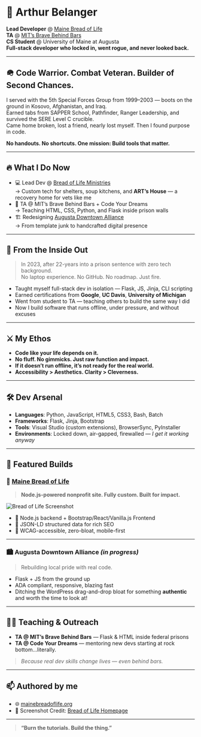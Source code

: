 ﻿# 👋 Arthur Belanger

**Lead Developer** @ [Maine Bread of Life](https://mainebreadoflife.org)  
**TA** @ [MIT’s Brave Behind Bars](https://bravebehindbars.org)  
**CS Student** @ University of Maine at Augusta  
**Full-stack developer who locked in, went rogue, and never looked back.**

---

## 🪖 Code Warrior. Combat Veteran. Builder of Second Chances.

I served with the 5th Special Forces Group from 1999–2003 — boots on the ground in Kosovo, Afghanistan, and Iraq.  
Earned tabs from SAPPER School, Pathfinder, Ranger Leadership, and survived the SERE Level C crucible.  
Came home broken, lost a friend, nearly lost myself. Then I found purpose in code.

**No handouts. No shortcuts. One mission: Build tools that matter.**

---

## 🔥 What I Do Now

- 💻 Lead Dev @ [Bread of Life Ministries](https://mainebreadoflife.org)  
  → Custom tech for shelters, soup kitchens, and **ART’s House** — a recovery home for vets like me  
- 🧠 TA @ MIT’s Brave Behind Bars + Code Your Dreams  
  → Teaching HTML, CSS, Python, and Flask inside prison walls  
- 🏗 Redesigning [Augusta Downtown Alliance](https://augustadowntownalliance.org)  
  → From template junk to handcrafted digital presence  

---

## 🧠 From the Inside Out

> In 2023, after 22-years into a prison sentence with zero tech background.  
> No laptop experience. No GitHub. No roadmap. Just fire.

- Taught myself full-stack dev in isolation — Flask, JS, Jinja, CLI scripting  
- Earned certifications from **Google**, **UC Davis**, **University of Michigan**  
- Went from student to TA — teaching others to build the same way I did  
- Now I build software that runs offline, under pressure, and without excuses  

---

## ⚔️ My Ethos

- **Code like your life depends on it.**  
- **No fluff. No gimmicks. Just raw function and impact.**  
- **If it doesn’t run offline, it’s not ready for the real world.**  
- **Accessibility > Aesthetics. Clarity > Cleverness.**

---

## 🛠 Dev Arsenal

- **Languages**: Python, JavaScript, HTML5, CSS3, Bash, Batch  
- **Frameworks**: Flask, Jinja, Bootstrap  
- **Tools**: Visual Studio (custom extensions), BrowserSync, PyInstaller  
- **Environments**: Locked down, air-gapped, firewalled — *I get it working anyway*  

---

## 💼 Featured Builds

### 🥖 [Maine Bread of Life](https://mainebreadoflife.org)

> **Node.js-powered nonprofit site. Fully custom. Built for impact.**

![Bread of Life Screenshot](./Screenshot%202025-06-02%20181050.png)

- 🔧 Node.js backend + Bootstrap/React/Vanilla.js Frontend  
- 🦾 JSON-LD structured data for rich SEO  
- 🧭 WCAG-accessible, zero-bloat, mobile-first

---

### 🏙 Augusta Downtown Alliance *(in progress)*

> Rebuilding local pride with real code.

- Flask + JS from the ground up  
- ADA compliant, responsive, blazing fast  
- Ditching the WordPress drag-and-drop bloat for something **authentic** and
  worth the time to look at!

---

## 🧑‍🏫 Teaching & Outreach

- **TA @ MIT’s Brave Behind Bars** — Flask & HTML inside federal prisons  
- **TA @ Code Your Dreams** — mentoring new devs starting at rock bottom...literally.  

> *Because real dev skills change lives — even behind bars.*

---

## 📫 Authored by me

- 🌐 [mainebreadoflife.org](https://mainebreadoflife.org)    
- 📸 Screenshot Credit: [Bread of Life Homepage](https://mainebreadoflife.org)

---

> **“Burn the tutorials. Build the thing.”**

